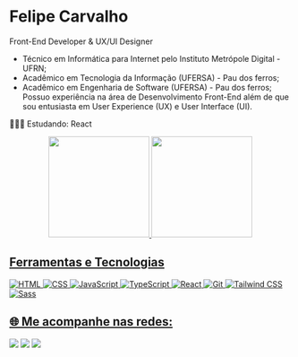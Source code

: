 # Felipe Carvalho
Front-End Developer & UX/UI Designer

- Técnico em Informática para Internet pelo Instituto Metrópole Digital - UFRN;
- Acadêmico em Tecnologia da Informação (UFERSA) - Pau dos ferros;
- Acadêmico em Engenharia de Software (UFERSA) - Pau dos ferros;
Possuo experiência na área de Desenvolvimento Front-End além de que sou entusiasta em User Experience (UX) e User Interface (UI).

👨🏼‍💻 Estudando: React
</br>

<div align="center">
  <a href="https://github.com/oecarvalho">
  <img height="180em" src="https://github-readme-stats.vercel.app/api?username=oecarvalho&theme=aura"/>
  <img height="180em" src="https://github-readme-stats.vercel.app/api/top-langs/?username=oecarvalho&layout=compact&langs_count=7&theme=aura"/>
</div>
    
## Ferramentas e Tecnologias

![HTML](https://img.shields.io/badge/HTML-239120?style=for-the-badge&logo=html5&logoColor=white)
![CSS](https://img.shields.io/badge/CSS-239120?&style=for-the-badge&logo=css3&logoColor=white)
![JavaScript](https://img.shields.io/badge/JavaScript-F7DF1E?logo=javascript&logoColor=black&style=for-the-badge)
![TypeScript](https://img.shields.io/badge/TypeScript-3178C6?logo=typescript&logoColor=white&style=for-the-badge)
![React](https://img.shields.io/badge/React-61DAFB?logo=react&logoColor=black&style=for-the-badge)
![Git](https://img.shields.io/badge/Git-F05032?logo=git&logoColor=white&style=for-the-badge)
![Tailwind CSS](https://img.shields.io/badge/Tailwind_CSS-38B2AC?style=for-the-badge&logo=tailwind-css&logoColor=white)
![Sass](https://img.shields.io/badge/Sass-CC6699?style=for-the-badge&logo=sass&logoColor=white)


## 🌐 Me acompanhe nas redes:
 <div> 
  <a href="https://www.instagram.com/oecarvalho/" target="_blank"><img src="https://img.shields.io/badge/-Instagram-%23E4405F?style=for-the-badge&logo=instagram&logoColor=white"     target="_blank"></a>
  <a href = "mailto:carvalhofelipe683@gmail.com"><img src="https://img.shields.io/badge/-Gmail-%23333?style=for-the-badge&logo=gmail&logoColor=white" target="_blank"></a>
  <a href="https://www.linkedin.com/in/felipe-carvalho-072895197" target="_blank"><img src="https://img.shields.io/badge/-LinkedIn-%230077B5?style=for-the-badge&logo=linkedin&logoColor=white" target="_blank"></a> 
 
</div>

